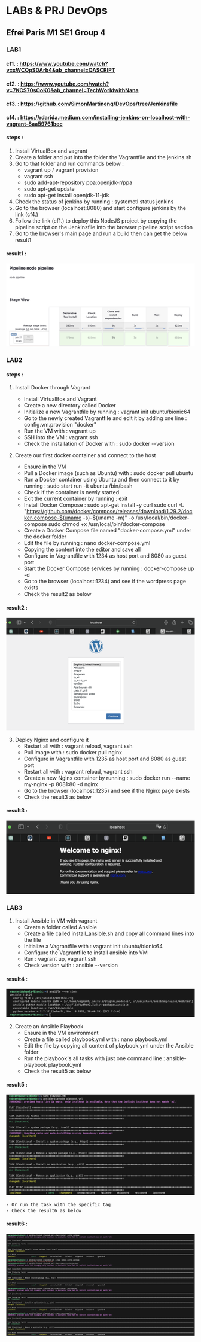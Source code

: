 # LABs & PRJ DevOps
## Efrei Paris M1 SE1 Group 4

### LAB1
#### cf1. : https://www.youtube.com/watch?v=xWCQpSDArb4&ab_channel=QASCRIPT
#### cf2. : https://www.youtube.com/watch?v=7KCS70sCoK0&ab_channel=TechWorldwithNana
#### cf3. : https://github.com/SimonMartinenq/DevOps/tree/Jenkinsfile
#### cf4. : https://rdarida.medium.com/installing-jenkins-on-localhost-with-vagrant-8aa59761bec
#### steps :
1. Install VirtualBox and vagrant
2. Create a folder and put into the folder the Vagrantfile and the jenkins.sh
3. Go to that folder and run commands below :
    - vagrant up / vagrant provision
    - vagrant ssh
    - sudo add-apt-repository ppa:openjdk-r/ppa
    - sudo apt-get update
    - sudo apt-get install openjdk-11-jdk
4. Check the status of jenkins by running : systemctl status jenkins
5. Go to the browser (localhost:8080) and start configure jenkins by the link (cf4.)
6. Follow the link (cf1.) to deploy this NodeJS project by copying the pipeline script on the Jenkinsfile into the browser pipeline script section
7. Go to the browser's main page and run a build then can get the below result1
#### result1 :
![lab1.png](./images/lab1.png "This is the result of lab1")


### LAB2
#### steps :
1. Install Docker through Vagrant
    - Install VirtualBox and Vagrant
    - Create a new directory called Docker
    - Initialize a new Vagrantfile by running : vagrant init ubuntu/bionic64
    - Go to the newly created Vagrantfile and edit it by adding one line : config.vm.provision "docker"
    - Run the VM with : vagrant up
    - SSH into the VM : vagrant ssh
    - Check the installation of Docker with : sudo docker --version

2. Create our first docker container and connect to the host
    - Ensure in the VM
    - Pull a Docker image (such as Ubuntu) with : sudo docker pull ubuntu
    - Run a Docker container using Ubuntu and then connect to it by running : sudo start run -it ubuntu /bin/bash
    - Check if the container is newly started 
    - Exit the current container by running : exit
    - Install Docker Compose : sudo apt-get install -y curl
                               sudo curl -L "https://github.com/docker/compose/releases/download/1.29.2/docker-compose-$(uname -s)-$(uname -m)" -o /usr/local/bin/docker-compose
                               sudo chmod +x /usr/local/bin/docker-compose
    - Create a Docker Compose file named "docker-compose.yml" under the docker folder
    - Edit the file by running : nano docker-compose.yml
    - Copying the content into the editor and save all
    - Configure in Vagrantfile with 1234 as host port and 8080 as guest port
    - Start the Docker Compose services by running : docker-compose up -d
    - Go to the browser (localhost:1234) and see if the wordpress page exists
    - Check the result2 as below
#### result2 :
![lab2_wordpress.png](./images/lab2_wordpress.png "This is the result of lab2_wordpress")

3. Deploy Nginx and configure it
    - Restart all with : vagrant reload, vagrant ssh
    - Pull image with : sudo docker pull nginx
    - Configure in Vagrantfile with 1235 as host port and 8080 as guest port
    - Restart all with : vagrant reload, vagrant ssh
    - Create a new Nginx container by running : sudo docker run --name my-nginx -p 8081:80 -d nginx
    - Go to the browser (localhost:1235) and see if the Nginx page exists
    - Check the result3 as below
#### result3 :
![lab2_nginx.png](./images/lab2_nginx.png "This is the result of lab2_nginx")


### LAB3
1. Install Ansible in VM with vagrant
    - Create a folder called Ansible
    - Create a file called install_ansible.sh and copy all command lines into the file
    - Initialize a Vagrantfile with : vagrant init ubuntu/bionic64
    - Configure the Vagrantfile to install ansible into VM
    - Run : vagrant up, vagrant ssh
    - Check version with : ansible --version
#### result4 :
![lab3_ansible.png](./images/lab3_ansible.png "This is the result of lab3_ansible")

2. Create an Ansible Playbook
    - Ensure in the VM environment
    - Create a file called playbook.yml with : nano playbook.yml
    - Edit the file by copying all content of playbook.yml under the Ansible folder
    - Run the playbook's all tasks with just one command line : ansible-playbook playbook.yml
    - Check the result5 as below
#### result5 :
![lab3_all.png](./images/lab3_all.png "This is the result of lab3_all")

    - Or run the task with the specific tag 
    - Check the result6 as below
#### result6 :
![lab3_tag.png](./images/lab3_tag.png "This is the result of lab3_tag")
